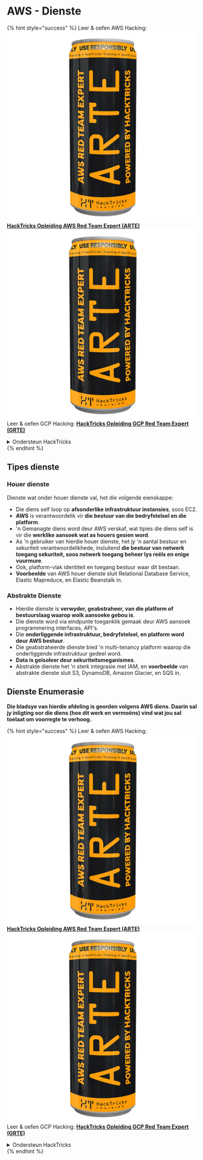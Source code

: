 # AWS - Dienste

{% hint style="success" %}
Leer & oefen AWS Hacking:<img src="../../../.gitbook/assets/image (1) (1) (1).png" alt="" data-size="line">[**HackTricks Opleiding AWS Red Team Expert (ARTE)**](https://training.hacktricks.xyz/courses/arte)<img src="../../../.gitbook/assets/image (1) (1) (1).png" alt="" data-size="line">\
Leer & oefen GCP Hacking: <img src="../../../.gitbook/assets/image (2).png" alt="" data-size="line">[**HackTricks Opleiding GCP Red Team Expert (GRTE)**<img src="../../../.gitbook/assets/image (2).png" alt="" data-size="line">](https://training.hacktricks.xyz/courses/grte)

<details>

<summary>Ondersteun HackTricks</summary>

* Kyk na die [**subskripsie planne**](https://github.com/sponsors/carlospolop)!
* **Sluit aan by die** 💬 [**Discord groep**](https://discord.gg/hRep4RUj7f) of die [**telegram groep**](https://t.me/peass) of **volg** ons op **Twitter** 🐦 [**@hacktricks\_live**](https://twitter.com/hacktricks_live)**.**
* **Deel hacking truuks deur PRs in te dien na die** [**HackTricks**](https://github.com/carlospolop/hacktricks) en [**HackTricks Cloud**](https://github.com/carlospolop/hacktricks-cloud) github repos.

</details>
{% endhint %}

## Tipes dienste

### Houer dienste

Dienste wat onder houer dienste val, het die volgende eienskappe:

* Die diens self loop op **afsonderlike infrastruktuur instansies**, soos EC2.
* **AWS** is verantwoordelik vir **die bestuur van die bedryfstelsel en die platform**.
* 'n Gemanagte diens word deur AWS verskaf, wat tipies die diens self is vir die **werklike aansoek wat as houers gesien word**.
* As 'n gebruiker van hierdie houer dienste, het jy 'n aantal bestuur en sekuriteit verantwoordelikhede, insluitend **die bestuur van netwerk toegang sekuriteit, soos netwerk toegang beheer lys reëls en enige vuurmure**.
* Ook, platform-vlak identiteit en toegang bestuur waar dit bestaan.
* **Voorbeelde** van AWS houer dienste sluit Relational Database Service, Elastic Mapreduce, en Elastic Beanstalk in.

### Abstrakte Dienste

* Hierdie dienste is **verwyder, geabstraheer, van die platform of bestuurslaag waarop wolk aansoeke gebou is**.
* Die dienste word via eindpunte toeganklik gemaak deur AWS aansoek programmering interfaces, API's.
* Die **onderliggende infrastruktuur, bedryfstelsel, en platform word deur AWS bestuur**.
* Die geabstraheerde dienste bied 'n multi-tenancy platform waarop die onderliggende infrastruktuur gedeel word.
* **Data is geïsoleer deur sekuriteitsmeganismes**.
* Abstrakte dienste het 'n sterk integrasie met IAM, en **voorbeelde** van abstrakte dienste sluit S3, DynamoDB, Amazon Glacier, en SQS in.

## Dienste Enumerasie

**Die bladsye van hierdie afdeling is georden volgens AWS diens. Daarin sal jy inligting oor die diens (hoe dit werk en vermoëns) vind wat jou sal toelaat om voorregte te verhoog.**

{% hint style="success" %}
Leer & oefen AWS Hacking:<img src="../../../.gitbook/assets/image (1) (1) (1).png" alt="" data-size="line">[**HackTricks Opleiding AWS Red Team Expert (ARTE)**](https://training.hacktricks.xyz/courses/arte)<img src="../../../.gitbook/assets/image (1) (1) (1).png" alt="" data-size="line">\
Leer & oefen GCP Hacking: <img src="../../../.gitbook/assets/image (2).png" alt="" data-size="line">[**HackTricks Opleiding GCP Red Team Expert (GRTE)**<img src="../../../.gitbook/assets/image (2).png" alt="" data-size="line">](https://training.hacktricks.xyz/courses/grte)

<details>

<summary>Ondersteun HackTricks</summary>

* Kyk na die [**subskripsie planne**](https://github.com/sponsors/carlospolop)!
* **Sluit aan by die** 💬 [**Discord groep**](https://discord.gg/hRep4RUj7f) of die [**telegram groep**](https://t.me/peass) of **volg** ons op **Twitter** 🐦 [**@hacktricks\_live**](https://twitter.com/hacktricks_live)**.**
* **Deel hacking truuks deur PRs in te dien na die** [**HackTricks**](https://github.com/carlospolop/hacktricks) en [**HackTricks Cloud**](https://github.com/carlospolop/hacktricks-cloud) github repos.

</details>
{% endhint %}
